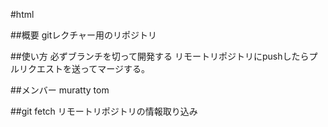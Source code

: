#html

##概要
gitレクチャー用のリポジトリ

##使い方
必ずブランチを切って開発する
リモートリポジトリにpushしたらプルリクエストを送ってマージする。

##メンバー
muratty
tom

##git fetch
リモートリポジトリの情報取り込み
